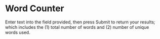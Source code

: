 # Word Counter

Enter text into the field provided, then press Submit to return your results; which includes the (1) total number of words and (2) number of unique words used.
